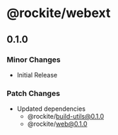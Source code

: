 # @rockite/webext

## 0.1.0

### Minor Changes

- Initial Release

### Patch Changes

- Updated dependencies
  - @rockite/build-utils@0.1.0
  - @rockite/web@0.1.0
